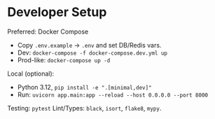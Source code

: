# Developer Setup

Preferred: Docker Compose

- Copy `.env.example` → `.env` and set DB/Redis vars.
- Dev: `docker-compose -f docker-compose.dev.yml up`
- Prod-like: `docker-compose up -d`

Local (optional):
- Python 3.12, `pip install -e ".[minimal,dev]"`
- Run: `uvicorn app.main:app --reload --host 0.0.0.0 --port 8000`

Testing: `pytest`
Lint/Types: `black`, `isort`, `flake8`, `mypy`.